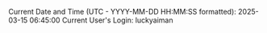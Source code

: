 Current Date and Time (UTC - YYYY-MM-DD HH:MM:SS formatted): 2025-03-15 06:45:00
Current User's Login: luckyaiman

